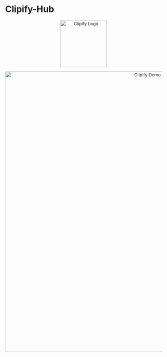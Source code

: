 # Clipify-Hub
<p align="center"> <img src="https://github.com/user-attachments/assets/876170d2-523c-4045-b4c9-67ac957e46c1" alt="Clipify Logo" width="150"> </p>
<p align="center"> <img src="https://github.com/user-attachments/assets/6f6e1b3b-e9b2-49dd-94fa-b0fdd9967ed5" alt="Clipify Demo" width="900"> </p>
